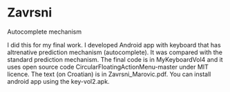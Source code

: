 # Zavrsni
Autocomplete mechanism

I did this for my final work. I developed Android app with keyboard that has altrenative prediction mechanism (autocomplete).
It was compared with the standard prediction mechanism.
The final code is in MyKeyboardVol4 and it uses open source code CircularFloatingActionMenu-master under MIT licence.
The text (on Croatian) is in Zavrsni_Marovic.pdf.
You can install android app using the key-vol2.apk.
